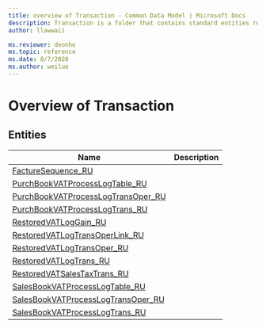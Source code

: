 ```yaml
---
title: overview of Transaction - Common Data Model | Microsoft Docs
description: Transaction is a folder that contains standard entities related to the Common Data Model.
author: llawwaii

ms.reviewer: deonhe
ms.topic: reference
ms.date: 8/7/2020
ms.author: weiluo
---
```


# Overview of Transaction


## Entities

|Name|Description|
|---|---|
|[FactureSequence_RU](FactureSequence_RU.md)||
|[PurchBookVATProcessLogTable_RU](PurchBookVATProcessLogTable_RU.md)||
|[PurchBookVATProcessLogTransOper_RU](PurchBookVATProcessLogTransOper_RU.md)||
|[PurchBookVATProcessLogTrans_RU](PurchBookVATProcessLogTrans_RU.md)||
|[RestoredVATLogGain_RU](RestoredVATLogGain_RU.md)||
|[RestoredVATLogTransOperLink_RU](RestoredVATLogTransOperLink_RU.md)||
|[RestoredVATLogTransOper_RU](RestoredVATLogTransOper_RU.md)||
|[RestoredVATLogTrans_RU](RestoredVATLogTrans_RU.md)||
|[RestoredVATSalesTaxTrans_RU](RestoredVATSalesTaxTrans_RU.md)||
|[SalesBookVATProcessLogTable_RU](SalesBookVATProcessLogTable_RU.md)||
|[SalesBookVATProcessLogTransOper_RU](SalesBookVATProcessLogTransOper_RU.md)||
|[SalesBookVATProcessLogTrans_RU](SalesBookVATProcessLogTrans_RU.md)||
